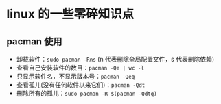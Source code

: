 # linux 的一些零碎知识点
## pacman 使用
+ 卸载软件：`sudo pacman -Rns` (n 代表删除全局配置文件，s 代表删除依赖)
+ 查看自己安装软件的数目：`pacman -Qe | wc -l`
+ 只显示软件名，不显示版本号：`pacman -Qeq`
+ 查看孤儿(没有任何软件以来它们)：`pacman -Qdt`
+ 删除所有的孤儿：`sudo pacman -R $(pacman -Qdtq)`